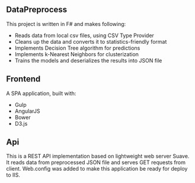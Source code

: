 ## DataPreprocess
This project is written in F# and makes following:

* Reads data from local csv files, using CSV Type Provider
* Cleans up the data and converts it to statistics-friendly format
* Implements Decision Tree algorithm for predictions
* Implements k-Nearest Neighbors for clusterization
* Trains the models and deserializes the results into JSON file

## Frontend
A SPA application, built with:

* Gulp
* AngularJS
* Bower
* D3.js

## Api
This is a REST API implementation based on lightweight web server Suave. It reads data from preprocessed JSON file and serves GET requests from client. Web.config was added to make this application be ready for deploy to IIS.